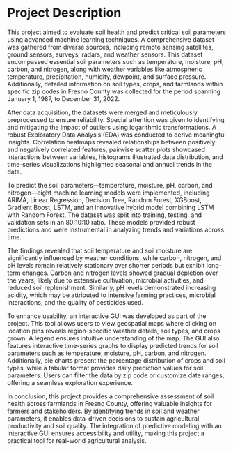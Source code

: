 # Project Description
This project aimed to evaluate soil health and predict critical soil parameters using advanced machine learning techniques. A comprehensive dataset was gathered from diverse sources, including remote sensing satellites, ground sensors, surveys, radars, and weather sensors. This dataset encompassed essential soil parameters such as temperature, moisture, pH, carbon, and nitrogen, along with weather variables like atmospheric temperature, precipitation, humidity, dewpoint, and surface pressure. Additionally, detailed information on soil types, crops, and farmlands within specific zip codes in Fresno County was collected for the period spanning January 1, 1987, to December 31, 2022.

After data acquisition, the datasets were merged and meticulously preprocessed to ensure reliability. Special attention was given to identifying and mitigating the impact of outliers using logarithmic transformations. A robust Exploratory Data Analysis (EDA) was conducted to derive meaningful insights. Correlation heatmaps revealed relationships between positively and negatively correlated features, pairwise scatter plots showcased interactions between variables, histograms illustrated data distribution, and time-series visualizations highlighted seasonal and annual trends in the data.

To predict the soil parameters—temperature, moisture, pH, carbon, and nitrogen—eight machine learning models were implemented, including ARIMA, Linear Regression, Decision Tree, Random Forest, XGBoost, Gradient Boost, LSTM, and an innovative hybrid model combining LSTM with Random Forest. The dataset was split into training, testing, and validation sets in an 80:10:10 ratio. These models provided robust predictions and were instrumental in analyzing trends and variations across time.

The findings revealed that soil temperature and soil moisture are significantly influenced by weather conditions, while carbon, nitrogen, and pH levels remain relatively stationary over shorter periods but exhibit long-term changes. Carbon and nitrogen levels showed gradual depletion over the years, likely due to extensive cultivation, microbial activities, and reduced soil replenishment. Similarly, pH levels demonstrated increasing acidity, which may be attributed to intensive farming practices, microbial interactions, and the quality of pesticides used.

To enhance usability, an interactive GUI was developed as part of the project. This tool allows users to view geospatial maps where clicking on location pins reveals region-specific weather details, soil types, and crops grown. A legend ensures intuitive understanding of the map. The GUI also features interactive time-series graphs to display predicted trends for soil parameters such as temperature, moisture, pH, carbon, and nitrogen. Additionally, pie charts present the percentage distribution of crops and soil types, while a tabular format provides daily prediction values for soil parameters. Users can filter the data by zip code or customize date ranges, offering a seamless exploration experience.

In conclusion, this project provides a comprehensive assessment of soil health across farmlands in Fresno County, offering valuable insights for farmers and stakeholders. By identifying trends in soil and weather parameters, it enables data-driven decisions to sustain agricultural productivity and soil quality. The integration of predictive modeling with an interactive GUI ensures accessibility and utility, making this project a practical tool for real-world agricultural analysis.
